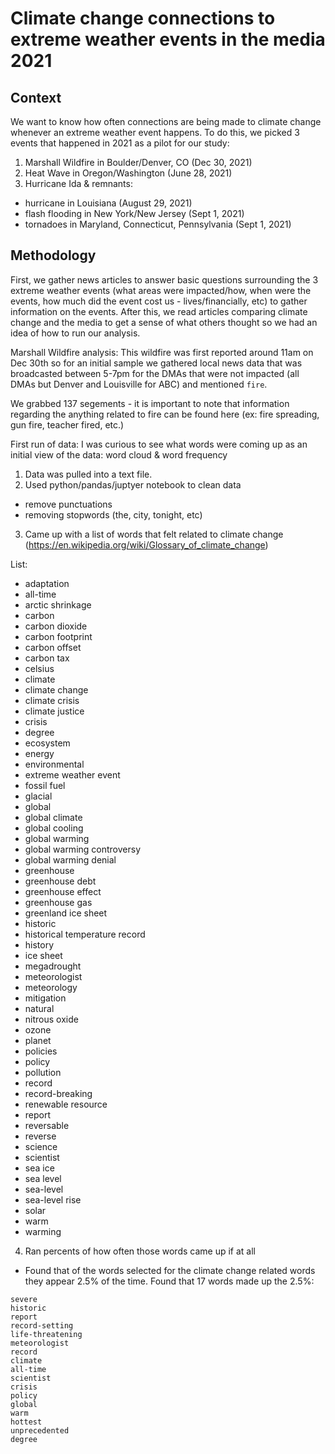 # Climate change connections to extreme weather events in the media 2021

## Context
We want to know how often connections are being made to climate change whenever an extreme weather event happens.
To do this, we picked 3 events that happened in 2021 as a pilot for our study:
1. Marshall Wildfire in Boulder/Denver, CO (Dec 30, 2021)
2. Heat Wave in Oregon/Washington (June 28, 2021)
3. Hurricane Ida & remnants:
  - hurricane in Louisiana (August 29, 2021)
  - flash flooding in New York/New Jersey (Sept 1, 2021)
  - tornadoes in Maryland, Connecticut, Pennsylvania (Sept 1, 2021)

## Methodology
First, we gather news articles to answer basic questions surrounding the 3 extreme weather events (what areas were impacted/how, when were the events, how much did the event cost us - lives/financially, etc) to gather information on the events. After this, we read articles comparing climate change and the media to get a sense of what others thought so we had an idea of how to run our analysis.

Marshall Wildfire analysis:
This wildfire was first reported around 11am on Dec 30th so for an initial sample we gathered local news data that was broadcasted between 5-7pm for the DMAs that were not impacted (all DMAs but Denver and Louisville for ABC) and mentioned `fire`.

We grabbed 137 segements - it is important to note that information regarding the anything related to fire can be found here (ex: fire spreading, gun fire, teacher fired, etc.)

First run of data:
I was curious to see what words were coming up as an initial view of the data: word cloud & word frequency

1. Data was pulled into a text file.
2. Used python/pandas/juptyer notebook to clean data
  - remove punctuations
  - removing stopwords (the, city, tonight, etc)
3. Came up with a list of words that felt related to climate change (https://en.wikipedia.org/wiki/Glossary_of_climate_change)

List:
- adaptation
- all-time
- arctic shrinkage
- carbon
- carbon dioxide
- carbon footprint
- carbon offset
- carbon tax
- celsius
- climate
- climate change
- climate crisis
- climate justice
- crisis
- degree
- ecosystem
- energy
- environmental
- extreme weather event
- fossil fuel
- glacial
- global
- global climate
- global cooling
- global warming
- global warming controversy
- global warming denial
- greenhouse
- greenhouse debt
- greenhouse effect
- greenhouse gas
- greenland ice sheet
- historic
- historical temperature record
- history
- ice sheet
- megadrought
- meteorologist
- meteorology
- mitigation
- natural
- nitrous oxide
- ozone
- planet
- policies
- policy
- pollution
- record
- record-breaking
- renewable resource
- report
- reversable
- reverse
- science
- scientist
- sea ice
- sea level
- sea-level
- sea-level rise
- solar
- warm
- warming
4. Ran percents of how often those words came up if at all
- Found that of the words selected for the climate change related words they appear 2.5% of the time. Found that 17 words made up the 2.5%:
```
severe
historic
report
record-setting
life-threatening
meteorologist
record
climate
all-time
scientist
crisis
policy
global
warm
hottest
unprecedented
degree
```


